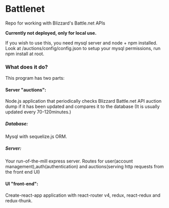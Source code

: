 # Battlenet
Repo for working with Blizzard's Battle.net APIs

**Currently not deployed, only for local use.**

If you wish to use this, you need mysql server and node + npm installed. Look at /auctions/config/config.json to setup your mysql permissions, run npm install at root.

### What does it do?
This program has two parts: 
#### Server "auctions":
Node.js application that periodically checks Blizzard Battle.net API auction dump if it has been updated and compares it to the database
(It is usually updated every 70-120minutes.)

##### Database:
Mysql with sequelize.js ORM.
##### Server:
Your run-of-the-mill express server. Routes for user(account management),auth(authentication) and auctions(serving http requests from the front end UI)

#### UI "front-end":
Create-react-app application with react-router v4, redux, react-redux and redux-thunk.
